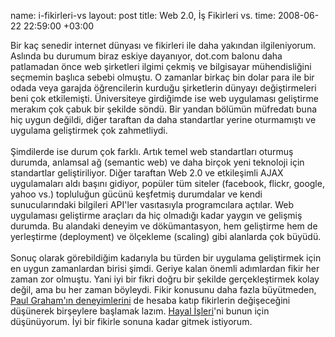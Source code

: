 name: i-fikirleri-vs
layout: post
title: Web 2.0, İş Fikirleri vs.
time: 2008-06-22 22:59:00 +03:00

Bir kaç senedir internet dünyası ve fikirleri ile daha yakından ilgileniyorum. Aslında bu durumum biraz eskiye dayanıyor, dot.com balonu daha patlamadan önce web şirketleri ilgimi çekmiş ve bilgisayar mühendisliğini seçmemin başlıca sebebi olmuştu. O zamanlar birkaç bin dolar para ile bir odada veya garajda öğrencilerin kurduğu şirketlerin dünyayı değiştirmeleri beni çok etkilemişti. Üniversiteye girdiğimde ise web uygulaması geliştirme merakım çok çabuk bir şekilde söndü. Bir yandan bölümün müfredatı buna hiç uygun değildi, diğer taraftan da daha standartlar yerine oturmamıştı ve uygulama geliştirmek çok zahmetliydi.<br /><br />Şimdilerde ise durum çok farklı. Artık temel web standartları oturmuş durumda, anlamsal ağ (semantic web) ve daha birçok yeni teknoloji için standartlar geliştiriliyor. Diğer taraftan Web 2.0 ve etkileşimli AJAX uygulamaları aldı başını gidiyor, popüler tüm siteler (facebook, flickr, google, yahoo vs.) topluluğun gücünü keşfetmiş durumdalar ve kendi sunucularındaki bilgileri API'ler vasıtasıyla programcılara açtılar. Web uygulaması geliştirme araçları da hiç olmadığı kadar yaygın ve gelişmiş durumda. Bu alandaki deneyim ve dökümantasyon, hem geliştirme hem de yerleştirme (deployment) ve ölçekleme (scaling) gibi alanlarda çok büyüdü.<br /><br />Sonuç olarak görebildiğim kadarıyla bu türden bir uygulama geliştirmek için en uygun zamanlardan birisi şimdi. Geriye kalan önemli adımlardan fikir her zaman zor olmuştu. Yani iyi bir fikri doğru bir şekilde gerçekleştirmek kolay değil, ama bu her zaman böyleydi. Fikir konusunu daha fazla büyütmeden, <a href="http://www.paulgraham.com/ideas.html">Paul Graham'ın deneyimlerini</a> de hesaba katıp fikirlerin değişeceğini düşünerek birşeylere başlamak lazım. <a href="http://www.hayalisleri.com">Hayal İşleri</a>'ni bunun için düşünüyorum. İyi bir fikirle sonuna kadar gitmek istiyorum.
